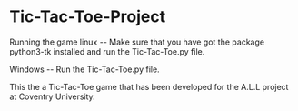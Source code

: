 # Tic-Tac-Toe-Project
Running the game
linux -- Make sure that you have got the package python3-tk installed and run the Tic-Tac-Toe.py file. 

Windows -- Run the Tic-Tac-Toe.py file. 

This the a Tic-Tac-Toe game that has been developed for the A.L.L project at Coventry University. 
